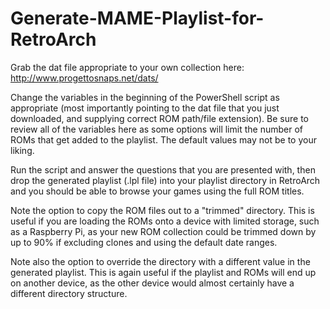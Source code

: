 # Generate-MAME-Playlist-for-RetroArch

Grab the dat file appropriate to your own collection here:  http://www.progettosnaps.net/dats/

Change the variables in the beginning of the PowerShell script as appropriate (most importantly pointing to the dat file that you just downloaded, and supplying correct ROM path/file extension).  Be sure to review all of the variables here as some options will limit the number of ROMs that get added to the playlist.  The default values may not be to your liking.

Run the script and answer the questions that you are presented with, then drop the generated playlist (.lpl file) into your playlist directory in RetroArch and you should be able to browse your games using the full ROM titles.

Note the option to copy the ROM files out to a "trimmed" directory.  This is useful if you are loading the ROMs onto a device with limited storage, such as a Raspberry Pi, as your new ROM collection could be trimmed down by up to 90% if excluding clones and using the default date ranges.

Note also the option to override the directory with a different value in the generated playlist.  This is again useful if the playlist and ROMs will end up on another device, as the other device would almost certainly have a different directory structure.
